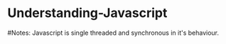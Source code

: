 # Understanding-Javascript

#Notes: Javascript is single threaded and synchronous in it's behaviour. 
